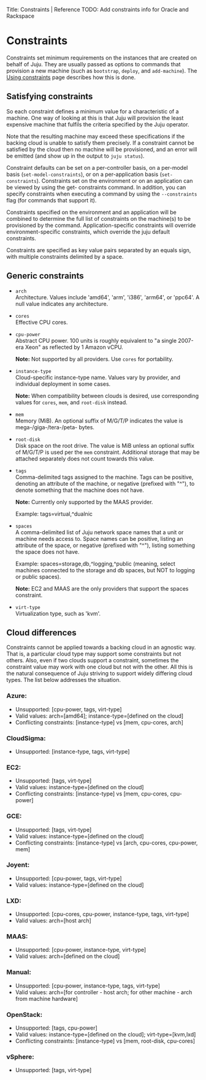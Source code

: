 Title: Constraints | Reference
TODO:  Add constraints info for Oracle and Rackspace

# Constraints

Constraints set minimum requirements on the instances that are created on
behalf of Juju. They are usually passed as options to commands that provision a
new machine (such as `bootstrap`, `deploy`, and `add-machine`). The
[Using constraints][charms-constraints] page describes how this is done.

## Satisfying constraints

So each constraint defines a minimum value for a characteristic of a machine.
One way of looking at this is that Juju will provision the least expensive
machine that fulfils the criteria specified by the Juju operator.

Note that the resulting machine may exceed these specifications if the backing
cloud is unable to satisfy them precisely. If a constraint cannot be satisfied
by the cloud then no machine will be provisioned, and an error will be emitted
(and show up in the output to `juju status`).

Constraint defaults can be set on a per-controller basis, on a per-model basis
(`set-model-constraints`), or on a per-application basis (`set-constraints`).
Constraints set on the environment or on an application can be viewed by using
the get- constraints command. In addition, you can specify constraints when
executing a command by using the `--constraints` flag (for commands that
support it).

Constraints specified on the environment and an application will be combined to
determine the full list of constraints on the machine(s) to be provisioned by
the command. Application-specific constraints will override environment-specific
constraints, which override the juju default constraints.

Constraints are specified as key value pairs separated by an equals sign, with
multiple constraints delimited by a space.

## Generic constraints

 - `arch`  
 Architecture. Values include 'amd64', 'arm', 'i386', 'arm64', or 'ppc64'. A
 null value indicates any architecture.

 - `cores`  
 Effective CPU cores.

 - `cpu-power`  
    Abstract CPU power. 100 units is roughly equivalent to "a single 2007-era
    Xeon" as reflected by 1 Amazon vCPU.

    **Note:** Not supported by all providers. Use `cores` for portability.

 - `instance-type`  
    Cloud-specific instance-type name. Values vary by provider, and individual
    deployment in some cases.

    **Note:**  When compatibility between clouds is desired, use corresponding
     values for `cores`, `mem`, and `root-disk` instead.

 - `mem`  
    Memory (MiB). An optional suffix of M/G/T/P indicates the value is
    mega-/giga-/tera-/peta- bytes.

 - `root-disk`  
    Disk space on the root drive. The value is MiB unless an optional suffix of
    M/G/T/P is used per the `mem` constraint. Additional storage that may be
    attached separately does not count towards this value.

 - `tags`  
    Comma-delimited tags assigned to the machine. Tags can be positive, 
    denoting an attribute of the machine, or negative (prefixed with "^"),
    to denote something that the machine does not have.

    **Note:** Currently only supported by the MAAS provider.

    Example: tags=virtual,^dualnic

 - `spaces`  
    A comma-delimited list of Juju network space names that a unit or machine
    needs access to. Space names can be positive, listing an attribute of the
    space, or negative (prefixed with "^"), listing something the space does
    not have.

    Example: spaces=storage,db,^logging,^public (meaning, select machines
    connected to the storage and db spaces, but NOT to logging or public
    spaces).

    **Note:** EC2 and MAAS are the only providers that support the spaces
    constraint.

 - `virt-type`  
    Virtualization type, such as 'kvm'.

## Cloud differences

Constraints cannot be applied towards a backing cloud in an agnostic way. That
is, a particular cloud type may support some constraints but not others. Also,
even if two clouds support a constraint, sometimes the constraint value may
work with one cloud but not with the other. All this is the natural consequence
of Juju striving to support widely differing cloud types. The list below
addresses the situation.

<!-- EXPLANATION REQUIRED
Sometimes, different clouds also dictate constraints that would conflict with
other clouds and cannot be used in combination.
-->

### Azure:
- Unsupported: [cpu-power, tags, virt-type]
- Valid values: arch=[amd64]; instance-type=[defined on the cloud]
- Conflicting constraints: [instance-type] vs [mem, cpu-cores, arch]

### CloudSigma:
- Unsupported: [instance-type, tags, virt-type]

### EC2:
- Unsupported: [tags, virt-type]
- Valid values: instance-type=[defined on the cloud]
- Conflicting constraints: [instance-type] vs [mem, cpu-cores, cpu-power]

### GCE:
- Unsupported: [tags, virt-type]
- Valid values: instance-type=[defined on the cloud]
- Conflicting constraints: [instance-type] vs [arch, cpu-cores, cpu-power, mem]

### Joyent:
- Unsupported: [cpu-power, tags, virt-type]
- Valid values: instance-type=[defined on the cloud]

### LXD:
- Unsupported: [cpu-cores, cpu-power, instance-type, tags, virt-type]
- Valid values: arch=[host arch]

### MAAS:
- Unsupported: [cpu-power, instance-type, virt-type]
- Valid values: arch=[defined on the cloud]

### Manual:
- Unsupported: [cpu-power, instance-type, tags, virt-type]
- Valid values: arch=[for controller - host arch; for other machine - arch from machine hardware]

### OpenStack:
- Unsupported: [tags, cpu-power]
- Valid values: instance-type=[defined on the cloud]; virt-type=[kvm,lxd]
- Conflicting constraints: [instance-type] vs [mem, root-disk, cpu-cores]

<!-- MISSING
### Oracle:
### Rackspace:
-->

### vSphere:
- Unsupported: [tags, virt-type]


<!-- LINKS -->

[charms-constraints]: ./charms-constraints.html
